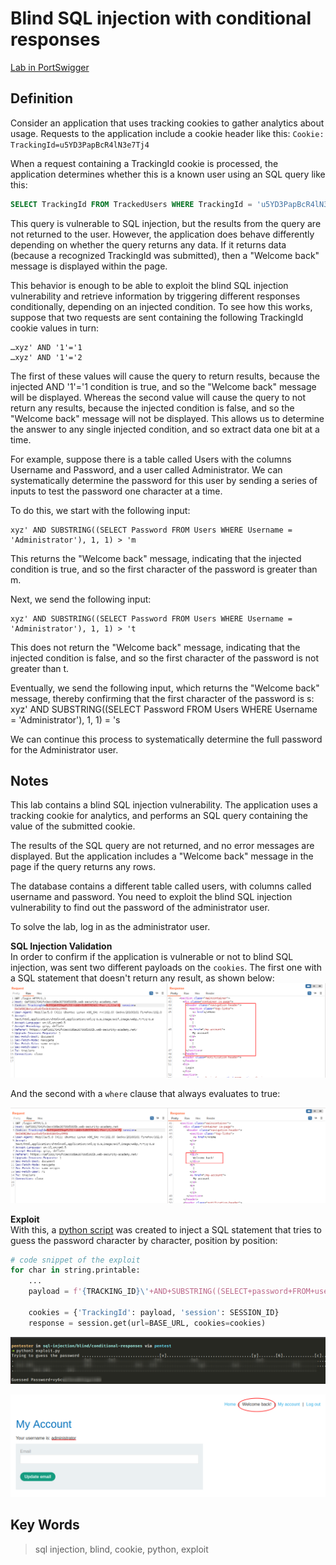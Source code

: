 # Blind SQL injection with conditional responses

[Lab in PortSwigger](https://portswigger.net/web-security/sql-injection/blind/lab-conditional-responses)

## Definition
Consider an application that uses tracking cookies to gather analytics about usage. Requests to the application include a cookie header like this: `Cookie: TrackingId=u5YD3PapBcR4lN3e7Tj4`

When a request containing a TrackingId cookie is processed, the application determines whether this is a known user using an SQL query like this:
```sql
SELECT TrackingId FROM TrackedUsers WHERE TrackingId = 'u5YD3PapBcR4lN3e7Tj4'
```

This query is vulnerable to SQL injection, but the results from the query are not returned to the user. However, the application does behave differently depending on whether the query returns any data. If it returns data (because a recognized TrackingId was submitted), then a "Welcome back" message is displayed within the page.

This behavior is enough to be able to exploit the blind SQL injection vulnerability and retrieve information by triggering different responses conditionally, depending on an injected condition. To see how this works, suppose that two requests are sent containing the following TrackingId cookie values in turn:
```
…xyz' AND '1'='1
…xyz' AND '1'='2
```

The first of these values will cause the query to return results, because the injected AND '1'='1 condition is true, and so the "Welcome back" message will be displayed. Whereas the second value will cause the query to not return any results, because the injected condition is false, and so the "Welcome back" message will not be displayed. This allows us to determine the answer to any single injected condition, and so extract data one bit at a time.

For example, suppose there is a table called Users with the columns Username and Password, and a user called Administrator. We can systematically determine the password for this user by sending a series of inputs to test the password one character at a time.

To do this, we start with the following input:
```
xyz' AND SUBSTRING((SELECT Password FROM Users WHERE Username = 'Administrator'), 1, 1) > 'm
```

This returns the "Welcome back" message, indicating that the injected condition is true, and so the first character of the password is greater than m.

Next, we send the following input:
```
xyz' AND SUBSTRING((SELECT Password FROM Users WHERE Username = 'Administrator'), 1, 1) > 't
```

This does not return the "Welcome back" message, indicating that the injected condition is false, and so the first character of the password is not greater than t.

Eventually, we send the following input, which returns the "Welcome back" message, thereby confirming that the first character of the password is s:
xyz' AND SUBSTRING((SELECT Password FROM Users WHERE Username = 'Administrator'), 1, 1) = 's

We can continue this process to systematically determine the full password for the Administrator user. 

## Notes
This lab contains a blind SQL injection vulnerability. The application uses a tracking cookie for analytics, and performs an SQL query containing the value of the submitted cookie.

The results of the SQL query are not returned, and no error messages are displayed. But the application includes a "Welcome back" message in the page if the query returns any rows.

The database contains a different table called users, with columns called username and password. You need to exploit the blind SQL injection vulnerability to find out the password of the administrator user.

To solve the lab, log in as the administrator user. 

**SQL Injection Validation**  
In order to confirm if the application is vulnerable or not to blind SQL injection, was sent two different payloads on the `cookies`. The first one with a SQL statement that doesn't return any result, as shown below:
![First payload](images/image01.png)
  
And the second with a `where` clause that always evaluates to true:

![Second payload](images/image02.png)
  
**Exploit**  
With this, a [python script](exploit.py) was created to inject a SQL statement that tries to guess the password character by character, position by position:

```python
# code snippet of the exploit
for char in string.printable:
    ...
    payload = f'{TRACKING_ID}\'+AND+SUBSTRING((SELECT+password+FROM+users+WHERE+username=\'{USERNAME}\'),{pos},1)=\'{char}'

    cookies = {'TrackingId': payload, 'session': SESSION_ID}
    response = session.get(url=BASE_URL, cookies=cookies)
```
  
![Exploit execution](images/image03.png)
  
![Login as administrator](images/image04.png)

## Key Words
> sql injection, blind, cookie, python, exploit